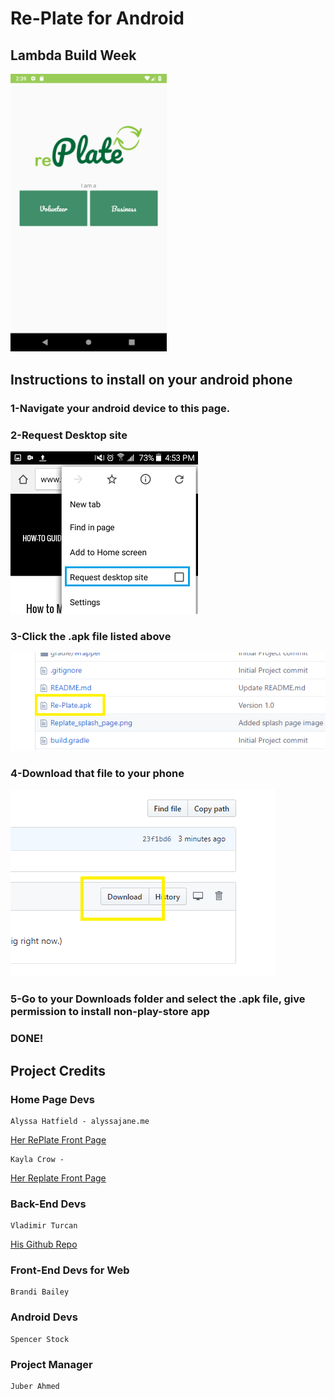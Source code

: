 # Re-Plate for Android
## Lambda Build Week

<img src="https://github.com/build-week-replate/labs-replate-Android/blob/master/Replate_splash_page.png?raw=true" width="250">

## Instructions to install on your android phone
### 1-Navigate your android device to this page.

### 2-Request Desktop site

<img src="https://github.com/build-week-replate/labs-replate-Android/blob/master/install0.png">

### 3-Click the .apk file listed above

<img src="https://github.com/build-week-replate/labs-replate-Android/blob/master/Install1.png">

### 4-Download that file to your phone

<img src="https://github.com/build-week-replate/labs-replate-Android/blob/master/install2.png">

### 5-Go to your Downloads folder and select the .apk file, give permission to install non-play-store app

### DONE!


## Project Credits

### Home Page Devs
    Alyssa Hatfield - alyssajane.me
[Her RePlate Front Page](https://alyssajane.me)
    
    Kayla Crow - 
[Her Replate Front Page](https://build-week-replate.github.io/labs-replate-user-interface-design-2/)

### Back-End Devs
    Vladimir Turcan 
[His Github Repo](https://github.com/build-week-replate/labs-replate-BE)

### Front-End Devs for Web
    Brandi Bailey

### Android Devs
    Spencer Stock

### Project Manager
    Juber Ahmed
